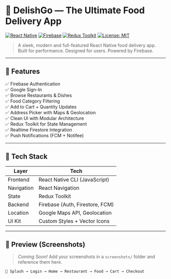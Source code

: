 # 🍕 DelishGo — The Ultimate Food Delivery App

[![React Native](https://img.shields.io/badge/React%20Native-2025-blue?logo=react&logoColor=white)](https://reactnative.dev/)
[![Firebase](https://img.shields.io/badge/Firebase-Backend-orange?logo=firebase)](https://firebase.google.com/)
[![Redux Toolkit](https://img.shields.io/badge/Redux_Toolkit-State_Management-purple?logo=redux&logoColor=white)](https://redux-toolkit.js.org/)
[![License: MIT](https://img.shields.io/badge/License-MIT-yellow.svg)](LICENSE)

> A sleek, modern and full-featured React Native food delivery app. Built for performance. Designed for users. Powered by Firebase.

---

## 🚀 Features

✅ Firebase Authentication  
✅ Google Sign-In  
✅ Browse Restaurants & Dishes  
✅ Food Category Filtering  
✅ Add to Cart + Quantity Updates  
✅ Address Picker with Maps & Geolocation  
✅ Clean UI with Modular Architecture  
✅ Redux Toolkit for State Management  
✅ Realtime Firestore Integration  
✅ Push Notifications (FCM + Notifee)

---

## 📲 Tech Stack

| Layer        | Tech                                  |
|--------------|----------------------------------------|
| Frontend     | React Native CLI (JavaScript)          |
| Navigation   | React Navigation                       |
| State        | Redux Toolkit                          |
| Backend      | Firebase (Auth, Firestore, FCM)        |
| Location     | Google Maps API, Geolocation           |
| UI Kit       | Custom Styles + Vector Icons           |

---

## 📸 Preview (Screenshots)

> _Coming Soon!_ Add your screenshots in a `screenshots/` folder and reference them here.

```bash
📱 Splash → Login → Home → Restaurant → Food → Cart → Checkout
